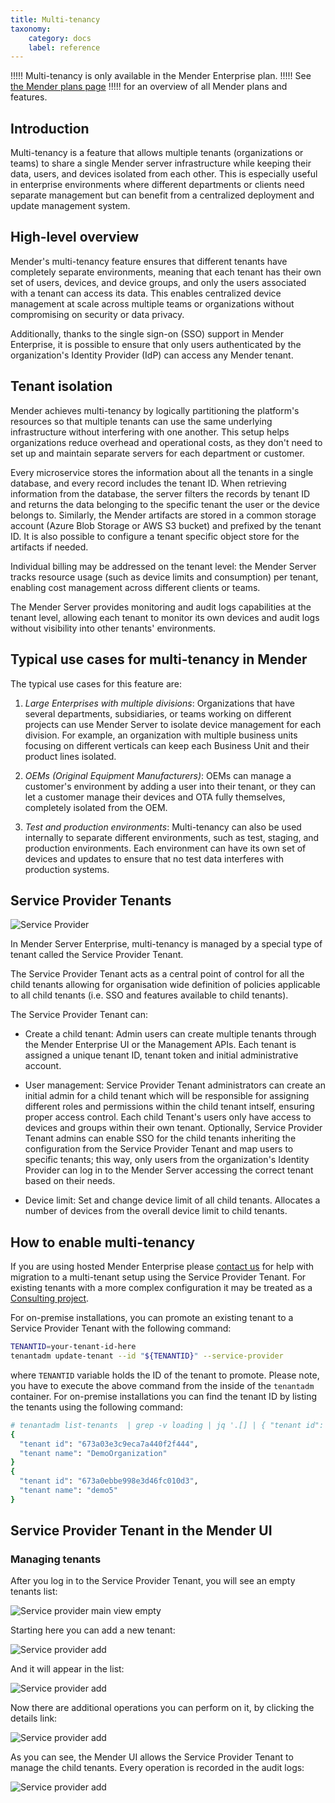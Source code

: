 ```yaml
---
title: Multi-tenancy
taxonomy:
    category: docs
    label: reference
---
```


!!!!! Multi-tenancy is only available in the Mender Enterprise plan.
!!!!! See [the Mender plans page](https://mender.io/pricing/plans?target=_blank)
!!!!! for an overview of all Mender plans and features.

## Introduction

Multi-tenancy is a feature that allows multiple tenants (organizations or teams)
to share a single Mender server infrastructure while keeping their data, users, and
devices isolated from each other. This is especially useful in enterprise environments
where different departments or clients need separate management but can benefit from a
centralized deployment and update management system.


## High-level overview

Mender's multi-tenancy feature ensures that different tenants have completely separate
environments, meaning that each tenant has their own set of users, devices, and device
groups, and only the users associated with a tenant can access its data. This enables
centralized device management at scale across multiple teams or organizations without
compromising on security or data privacy.

Additionally, thanks to the single sign-on (SSO) support in Mender Enterprise, it is possible to
ensure that only users authenticated by the organization's Identity Provider (IdP) can
access any Mender tenant.


## Tenant isolation

Mender achieves multi-tenancy by logically partitioning the platform's resources so
that multiple tenants can use the same underlying infrastructure without interfering
with one another. This setup helps organizations reduce overhead and operational costs,
as they don't need to set up and maintain separate servers for each department or
customer.

Every microservice stores the information about all the tenants in a single database,
and every record includes the tenant ID. When retrieving information from the database,
the server filters the records by tenant ID and returns the data belonging to the
specific tenant the user or the device belongs to. Similarly, the Mender artifacts
are stored in a common storage account (Azure Blob Storage or AWS S3 bucket) and
prefixed by the tenant ID. It is also possible to configure a tenant specific
object store for the artifacts if needed.

Individual billing may be addressed on the tenant level: the Mender Server tracks resource
usage (such as device limits and consumption) per tenant, enabling cost management
across different clients or teams.

The Mender Server provides monitoring and audit logs capabilities at the tenant level, 
allowing each tenant to monitor its own devices and audit logs without visibility 
into other tenants' environments.


## Typical use cases for multi-tenancy in Mender

The typical use cases for this feature are:

1. *Large Enterprises with multiple divisions*: Organizations that have several
departments, subsidiaries, or teams working on different projects can use Mender
Server to isolate device management for each division. For example, an organization
with multiple business units focusing on different verticals can keep each Business
Unit and their product lines isolated.

3. *OEMs (Original Equipment Manufacturers)*: OEMs can manage a customer's
environment by adding a user into their tenant, or they can let a customer
manage their devices and OTA fully themselves, completely isolated from the OEM.

4. *Test and production environments*: Multi-tenancy can also be used internally
to separate different environments, such as test, staging, and production
environments. Each environment can have its own set of devices and updates to
ensure that no test data interferes with production systems.


## Service Provider Tenants

![Service Provider](service-provider.png)

In Mender Server Enterprise, multi-tenancy is managed by a special type of tenant
called the Service Provider Tenant. 

The Service Provider Tenant acts as a central point of control for all the child
tenants allowing for organisation wide definition of policies applicable to all
child tenants (i.e. SSO and features available to child tenants). 

The Service Provider Tenant can:

- Create a child tenant: Admin users can create multiple tenants through the
  Mender Enterprise UI or the Management APIs. Each tenant is assigned a unique
  tenant ID, tenant token and initial administrative account.

- User management: Service Provider Tenant administrators can create an initial admin for a child
  tenant which will be responsible for assigning different roles and permissions
  within the child tenant intself, ensuring proper access control. Each child
  Tenant's users only have access to devices and groups within their own tenant.
  Optionally, Service Provider Tenant admins can enable SSO for the child tenants inheriting
  the configuration from the Service Provider Tenant and map users to specific
  tenants; this way, only users from the organization's Identity Provider can log
  in to the Mender Server accessing the correct tenant based on their needs.

- Device limit: Set and change device limit of all child tenants. Allocates a number of devices
  from the overall device limit to child tenants.


## How to enable multi-tenancy

If you are using hosted Mender Enterprise please
[contact us](https://mender.io/contact-us) for help with migration to a multi-tenant 
setup using the Service Provider Tenant. For existing tenants with a
more complex configuration it may be treated as a
[Consulting project](https://mender.io/pricing/mender-extras).

For on-premise installations, you can promote an existing tenant to a Service Provider Tenant with the following command:

```bash
TENANTID=your-tenant-id-here
tenantadm update-tenant --id "${TENANTID}" --service-provider
```

where `TENANTID` variable holds the ID of the tenant to promote.
Please note, you have to execute the above command from the inside of the `tenantadm`
container. For on-premise installations you can find the tenant ID by listing the tenants using the following command:

```bash
# tenantadm list-tenants  | grep -v loading | jq '.[] | { "tenant id": .id, "tenant name":.name}'
{
  "tenant id": "673a03e3c9eca7a440f2f444",
  "tenant name": "DemoOrganization"
}
{
  "tenant id": "673a0ebbe998e3d46fc010d3",
  "tenant name": "demo5"
}
```

## Service Provider Tenant in the Mender UI

### Managing tenants

After you log in to the Service Provider Tenant, you will see an empty tenants list: 

![Service provider main view empty](sp0.png)

Starting here you can add a new tenant:

![Service provider add](sp0-add.png)

And it will appear in the list:

![Service provider add](sp1.png)

Now there are additional operations you can perform on it, by clicking the details link:

![Service provider add](sp1-edit.png)

As you can see, the Mender UI allows the Service Provider Tenant to manage the child tenants.
Every operation is recorded in the audit logs:

![Service provider add](sp2.png)
